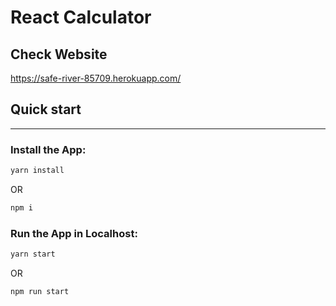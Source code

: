 # React Calculator

## Check Website

https://safe-river-85709.herokuapp.com/

## Quick start

--------
### Install the App: 
```bash
yarn install
```

OR

```bash
npm i
```

### Run the App in Localhost: 
```bash
yarn start
```

OR

```bash
npm run start
```
